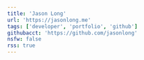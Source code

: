 ```yaml
---
title: 'Jason Long'
url: 'https://jasonlong.me'
tags: ['developer', 'portfolio', 'github']
githubacct: 'https://github.com/jasonlong'
nsfw: false
rss: true
---
```

